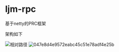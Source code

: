 # ljm-rpc
基于netty的PRC框架

架构如下

![相对路径]() ![047e8d4e9572eabc45c51e78adf4e25b](README.assets/047e8d4e9572eabc45c51e78adf4e25b-1755413794696-1.png)

